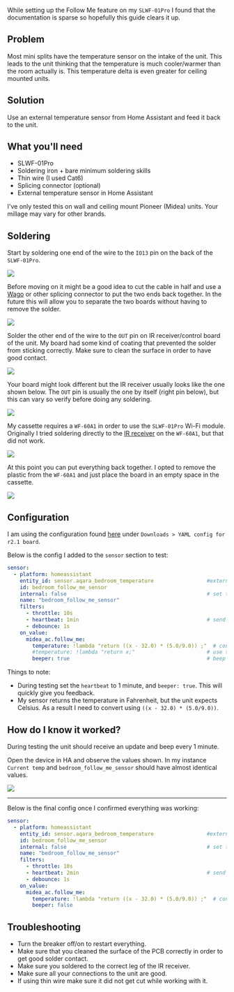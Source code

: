 While setting up the Follow Me feature on my `SLWF-01Pro` I found that the documentation is sparse so hopefully this guide clears it up.

## Problem

Most mini splits have the temperature sensor on the intake of the unit. This leads to the unit thinking that the temperature is much cooler/warmer than the room actually is. This temperature delta is even greater for ceiling mounted units. 

## Solution

Use an external temperature sensor from Home Assistant and feed it back to the unit.

## What you'll need 

- SLWF-01Pro
- Soldering iron + bare minimum soldering skills
- Thin wire (I used Cat6)
- Splicing connector (optional)
- External temperature sensor in Home Assistant

I've only tested this on wall and ceiling mount Pioneer (Midea) units. Your millage may vary for other brands.


## Soldering

Start by soldering one end of the wire to the `IO13` pin on the back of the `SLWF-01Pro`. 

![](rsc/13.jpg)

Before moving on it might be a good idea to cut the cable in half and use a [Wago](https://www.wago.com/us/wire-splicing-connectors/compact-splicing-connector/p/221-412) or other splicing connector to put the two ends back together. In the future this will allow you to separate the two boards without having to remove the solder. 

![](rsc/wag.jpg)

Solder the other end of the wire to the `OUT` pin on IR receiver/control board of the unit. My board had some kind of coating that prevented the solder from sticking correctly. Make sure to clean the surface in order to have good contact.

![](rsc/ir.jpg)

Your board might look different but the IR receiver usually looks like the one shown below. The `OUT` pin is usually the one by itself (right pin below), but this can vary so verify before doing any soldering.

![](rsc/boar.jpg)

My cassette requires a `WF-60A1` in order to use the `SLWF-01Pro` Wi-Fi module. Originally I tried soldering directly to the [IR receiver](https://www.vishay.com/docs/82481/tssp77p38.pdf) on the `WF-60A1`, but that did not work.

![](rsc/60.jpg)

At this point you can put everything back together. I opted to remove the plastic from the `WF-60A1` and just place the board in an empty space in the cassette.

![](rsc/cas.jpg)

## Configuration

I am using the configuration found [here](https://smartlight.me/smart-home-devices/wifi-devices/wifi-dongle-air-conditioners-midea-idea-electrolux-for-home-assistant) under `Downloads > YAML config for r2.1 board`.

Below is the config I added to the `sensor` section to test:

```yaml
sensor:
  - platform: homeassistant
    entity_id: sensor.aqara_bedroom_temperature                 #external temp sensor in HA - F unit
    id: bedroom_follow_me_sensor
    internal: false                                             # set to false so that you can see it in HA
    name: "bedroom_follow_me_sensor"
    filters:
      - throttle: 10s
      - heartbeat: 1min                                         # send updates every 1 min (during testing)
      - debounce: 1s
    on_value:
      midea_ac.follow_me:
        temperature: !lambda "return ((x - 32.0) * (5.0/9.0)) ;"  # convert F to C
        #temperature: !lambda "return x;"                       # use this instead if your temp sensor is in C
        beeper: true                                            # beep every time there is an update
```


Things to note: 
 - During testing set the `heartbeat` to 1 minute, and `beeper: true`. This will quickly give you feedback.
 - My sensor returns the temperature in Fahrenheit, but the unit expects Celsius. As a result I need to convert using `((x - 32.0) * (5.0/9.0))`. 
 
## How do I know it worked?

During testing the unit should receive an update and beep every 1 minute. 

Open the device in HA and observe the values shown. In my instance `Current temp` and `bedroom_follow_me_sensor` should have almost identical values.

![](rsc/ha.jpg)

-----------
 
Below is the final config once I confirmed everything was working:

```yaml
sensor:
  - platform: homeassistant
    entity_id: sensor.aqara_bedroom_temperature                 #external temp sensor in HA - F unit
    id: bedroom_follow_me_sensor
    internal: false                                             # set to false so that you can see it in HA
    name: "bedroom_follow_me_sensor"
    filters:
      - throttle: 10s
      - heartbeat: 2min                                         # send updates every 2 min
      - debounce: 1s
    on_value:
      midea_ac.follow_me:
        temperature: !lambda "return ((x - 32.0) * (5.0/9.0)) ;"  # convert F to C
        beeper: false
```

## Troubleshooting

- Turn the breaker off/on to restart everything.
- Make sure that you cleaned the surface of the PCB correctly in order to get good solder contact.
- Make sure you soldered to the correct leg of the IR receiver.
- Make sure all your connections to the unit are good.
- If using thin wire make sure it did not get cut while working with it.
